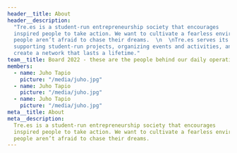 ```yaml
---
header__title: About
header__description:
  "Tre.es is a student-run entrepreneurship society that encourages
  inspired people to take action. We want to cultivate a fearless environment where
  people aren’t afraid to chase their dreams.  \n  \nTre.es serves its community by
  supporting student-run projects, organizing events and activities, and helping them
  create a network that lasts a lifetime."
team__title: Board 2022 - these are the people behind our daily operations
members:
  - name: Juho Tapio
    picture: "/media/juho.jpg"
  - name: Juho Tapio
    picture: "/media/juho.jpg"
  - name: Juho Tapio
    picture: "/media/juho.jpg"
meta__title: About
meta__description:
  Tre.es is a student-run entrepreneurship society that encourages
  inspired people to take action. We want to cultivate a fearless environment where
  people aren’t afraid to chase their dreams.
---
```

